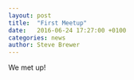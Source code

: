 ```yaml
---
layout: post
title:  "First Meetup"
date:   2016-06-24 17:27:00 +0100
categories: news
author: Steve Brewer
---
```


We met up!
